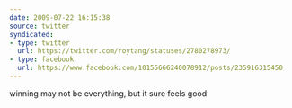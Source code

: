```yaml
---
date: 2009-07-22 16:15:38
source: twitter
syndicated:
- type: twitter
  url: https://twitter.com/roytang/statuses/2780278973/
- type: facebook
  url: https://www.facebook.com/10155666240078912/posts/235916315450
---
```


winning may not be everything, but it sure feels good